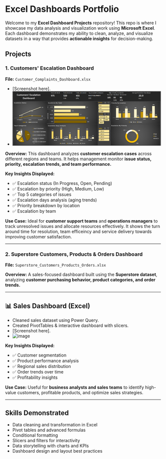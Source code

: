 # Excel Dashboards Portfolio

Welcome to my **Excel Dashboard Projects** repository!
This repo is where I showcase my data analysis and visualization work using **Microsoft Excel**. Each dashboard demonstrates my ability to clean, analyze, and visualize datasets in a way that provides **actionable insights** for decision-making.

## Projects

### 1. Customers' Escalation Dashboard

**File:** `Customer_Complaints_Dashboard.xlsx`
- [Screenshot here].
- ![alt text](image.png)

**Overview:**
This dashboard analyzes **customer escalation cases** across different regions and teams. It helps management monitor **issue status, priority, escalation trends, and team performance.**

**Key Insights Displayed:**

* ✅ Escalation status (In Progress, Open, Pending)
* ✅ Escalation by priority (High, Medium, Low)
* ✅ Top 5 categories of issues
* ✅ Escalation days analysis (aging trends)
* ✅ Priority breakdown by location
* ✅ Escalation by team

**Use Case:**
Ideal for **customer support teams** and **operations managers** to track unresolved issues and allocate resources effectively. It shows the turn around time for resolution, team efficeincy and service delivery towards improving customer satisfaction.

---

### 2. Superstore Customers, Products & Orders Dashboard

**File:** `Superstore_Customers_Products_Orders.xlsx`

**Overview:**
A sales-focused dashboard built using the **Superstore dataset**, analyzing **customer purchasing behavior, product categories, and order trends.**

---

## 📊 Sales Dashboard (Excel)
- Cleaned sales dataset using Power Query.  
- Created PivotTables & interactive dashboard with slicers.  
- [Screenshot here].
- <img width="932" height="370" alt="image" src="https://github.com/user-attachments/assets/d78411ae-81e7-4a14-b7ed-c1e63918dc7a" />


**Key Insights Displayed:**

* ✅ Customer segmentation
* ✅ Product performance analysis
* ✅ Regional sales distribution
* ✅ Order trends over time
* ✅ Profitability insights

**Use Case:**
Useful for **business analysts and sales teams** to identify high-value customers, profitable products, and optimize sales strategies.

---

## Skills Demonstrated

* Data cleaning and transformation in Excel
* Pivot tables and advanced formulas
* Conditional formatting
* Slicers and filters for interactivity
* Data storytelling with charts and KPIs
* Dashboard design and layout best practices
